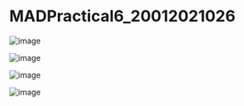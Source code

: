 # MADPractical6_20012021026
![image](https://user-images.githubusercontent.com/79136705/194879900-0dd53a4b-9001-40a3-8b14-f2cb7438d64f.png)

![image](https://user-images.githubusercontent.com/79136705/194879958-d13b1c00-e965-47ff-bbc0-d51d0e5c1f6f.png)

![image](https://user-images.githubusercontent.com/79136705/194879991-47f41578-4d13-48bb-8ddf-d3ce919b17a8.png)

![image](https://user-images.githubusercontent.com/79136705/194880027-676a0452-6fb6-48c3-993a-58e844ffcee8.png)
